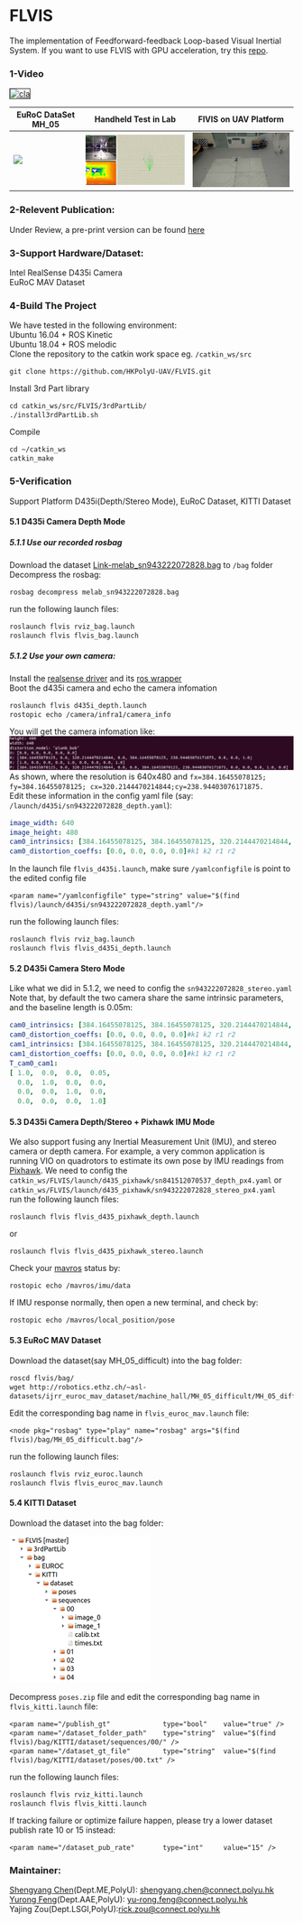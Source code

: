 #  FLVIS
The implementation of Feedforward-feedback Loop-based Visual Inertial System. If you want to use FLVIS with GPU acceleration, try this [repo](https://github.com/JazzyFeng/FLVIS-gpu).

### 1-Video
<a href="https://www.youtube.com/embed/U1GmOICc1Ac" target="_blank"><img src="http://img.youtube.com/vi/ljZWb2x6CRQ/0.jpg" 
alt="cla" width="480" height="300" border="1" /></a>

| EuRoC DataSet MH_05    | Handheld Test in Lab   | FlVIS on UAV Platform  |
| ---------------------- | ---------------------- |---------------------- |
| <img src="others/mh05_gif.gif" width="250">  | <img src="others/lab_gif.gif" width="250">  | <img src="others/uav_gif.gif" width="250">  |

### 2-Relevent Publication:
Under Review, a pre-print version can be found [here](https://arxiv.org/abs/2007.02250)
### 3-Support Hardware/Dataset:
Intel RealSense D435i Camera <br />
EuRoC MAV Dataset
### 4-Build The Project
We have tested in the following environment: <br />
Ubuntu 16.04 + ROS Kinetic <br />
Ubuntu 18.04 + ROS melodic <br />
Clone the repository to the catkin work space eg. `/catkin_ws/src`
````
git clone https://github.com/HKPolyU-UAV/FLVIS.git
````
Install 3rd Part library
````
cd catkin_ws/src/FLVIS/3rdPartLib/
./install3rdPartLib.sh
````
Compile
````
cd ~/catkin_ws
catkin_make
````
### 5-Verification
Support Platform D435i(Depth/Stereo Mode), EuRoC Dataset, KITTI Dataset
#### 5.1 D435i Camera Depth Mode
##### 5.1.1 Use our recorded rosbag 
Download the dataset [Link-melab_sn943222072828.bag](https://drive.google.com/file/d/1kfOkQTt-i-Hd2M0FZa8Dia4_BweE-ttf/view?usp=sharing) to `/bag` folder <br />
Decompress the rosbag:
````
rosbag decompress melab_sn943222072828.bag
````
run the following launch files:
````
roslaunch flvis rviz_bag.launch
roslaunch flvis flvis_bag.launch
````
##### 5.1.2 Use your own camera:
Install the [realsense driver](https://github.com/IntelRealSense/librealsense) and its [ros wrapper](https://github.com/IntelRealSense/realsense-ros) <br />
Boot the d435i camera and echo the camera infomation
````
roslaunch flvis d435i_depth.launch
rostopic echo /camera/infra1/camera_info
````
You will get the camera infomation like:
<img src="others/camera_info.png">
As shown, where the resolution is 640x480 and `fx=384.16455078125; fy=384.16455078125; cx=320.2144470214844;cy=238.94403076171875.` <br />
Edit these information in the config yaml file (say: `/launch/d435i/sn943222072828_depth.yaml`):
```yaml
image_width: 640
image_height: 480
cam0_intrinsics: [384.16455078125, 384.16455078125, 320.2144470214844, 238.94403076171875]#fx fy cx cy
cam0_distortion_coeffs: [0.0, 0.0, 0.0, 0.0]#k1 k2 r1 r2
```
In the launch file `flvis_d435i.launch`, make sure `/yamlconfigfile` is point to the edited config file
````
<param name="/yamlconfigfile" type="string" value="$(find flvis)/launch/d435i/sn943222072828_depth.yaml"/>
````
run the following launch files:
````
roslaunch flvis rviz_bag.launch
roslaunch flvis flvis_d435i_depth.launch
````
#### 5.2 D435i Camera Stero Mode
Like what we did in 5.1.2, we need to config the `sn943222072828_stereo.yaml` <br />
Note that, by default the two camera share the same intrinsic parameters, and the baseline length is 0.05m:
```yaml
cam0_intrinsics: [384.16455078125, 384.16455078125, 320.2144470214844, 238.94403076171875]#fx fy cx cy
cam0_distortion_coeffs: [0.0, 0.0, 0.0, 0.0]#k1 k2 r1 r2
cam1_intrinsics: [384.16455078125, 384.16455078125, 320.2144470214844, 238.94403076171875]#fx fy cx cy
cam1_distortion_coeffs: [0.0, 0.0, 0.0, 0.0]#k1 k2 r1 r2
T_cam0_cam1:
[ 1.0,  0.0,  0.0,  0.05,
  0.0,  1.0,  0.0,  0.0,
  0.0,  0.0,  1.0,  0.0,
  0.0,  0.0,  0.0,  1.0]

```
#### 5.3 D435i Camera Depth/Stereo + Pixhawk IMU Mode
We also support fusing any Inertial Measurement Unit (IMU), and stereo camera or depth camera. For example, a very common application is running VIO on quadrotors to estimate its own pose by IMU readings from [Pixhawk](https://docs.px4.io/master/en/flight_controller/pixhawk4.html). We need to config the `catkin_ws/FLVIS/launch/d435_pixhawk/sn841512070537_depth_px4.yaml` or `catkin_ws/FLVIS/launch/d435_pixhawk/sn943222072828_stereo_px4.yaml` <br />
run the following launch files:
````
roslaunch flvis flvis_d435_pixhawk_depth.launch
````
or
````
roslaunch flvis flvis_d435_pixhawk_stereo.launch
````
Check your [mavros](http://wiki.ros.org/mavros) status by:
````
rostopic echo /mavros/imu/data
````
If IMU response normally, then open a new terminal, and check by:
````
rostopic echo /mavros/local_position/pose
````

#### 5.3 EuRoC MAV Dataset
Download the dataset(say MH_05_difficult) into the bag folder:
````
roscd flvis/bag/
wget http://robotics.ethz.ch/~asl-datasets/ijrr_euroc_mav_dataset/machine_hall/MH_05_difficult/MH_05_difficult.bag
````
Edit the corresponding bag name in `flvis_euroc_mav.launch` file:
````
<node pkg="rosbag" type="play" name="rosbag" args="$(find flvis)/bag/MH_05_difficult.bag"/>
````
run the following launch files:
````
roslaunch flvis rviz_euroc.launch
roslaunch flvis flvis_euroc_mav.launch
````

#### 5.4 KITTI Dataset
Download the dataset into the bag folder:

<img src="https://github.com/Ttoto/img_bed/blob/main/FLVIS/kitti_sc.png" width="250"> 

Decompress `poses.zip` file and edit the corresponding bag name in `flvis_kitti.launch` file:
````
<param name="/publish_gt"             type="bool"    value="true" />
<param name="/dataset_folder_path"    type="string"  value="$(find flvis)/bag/KITTI/dataset/sequences/00/" />
<param name="/dataset_gt_file"        type="string"  value="$(find flvis)/bag/KITTI/dataset/poses/00.txt" />
````
run the following launch files:
````
roslaunch flvis rviz_kitti.launch
roslaunch flvis flvis_kitti.launch
````
If tracking failure or optimize failure happen, please try a lower dataset publish rate 10 or 15 instead:
````
<param name="/dataset_pub_rate"       type="int"     value="15" />
````

### Maintainer:
[Shengyang Chen](https://www.polyu.edu.hk/researchgrp/cywen/index.php/en/people/alumni.html)(Dept.ME,PolyU): shengyang.chen@connect.polyu.hk <br />
[Yurong Feng](https://www.polyu.edu.hk/researchgrp/cywen/index.php/en/people/current-members.html)(Dept.AAE,PolyU): yu-rong.feng@connect.polyu.hk <br />
Yajing Zou(Dept.LSGI,PolyU):rick.zou@connect.polyu.hk
